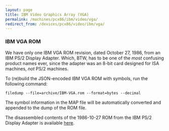 ```yaml
---
layout: page
title: IBM Video Graphics Array (VGA)
permalink: /machines/pcx86/ibm/video/vga/
redirect_from: /devices/pcx86/video/ibm/vga/
---
```


### IBM VGA ROM

We have only one IBM VGA ROM revision, dated October 27, 1986, from an IBM PS/2 Display Adapter.  Which, BTW,
has to be one of the *most* confusing product names ever, since the adapter was an 8-bit card designed for ISA
machines, *not* PS/2 machines.  

To (re)build the JSON-encoded IBM VGA ROM with symbols, run the following command:

    filedump --file=archive/IBM-VGA.rom --format=bytes --decimal

The symbol information in the MAP file will be automatically converted and appended to the dump of the ROM file. 

The disassembled contents of the 1986-10-27 ROM from the IBM PS/2 Display Adapter is available [here](1986-10-27/IBM-VGA.asm).
